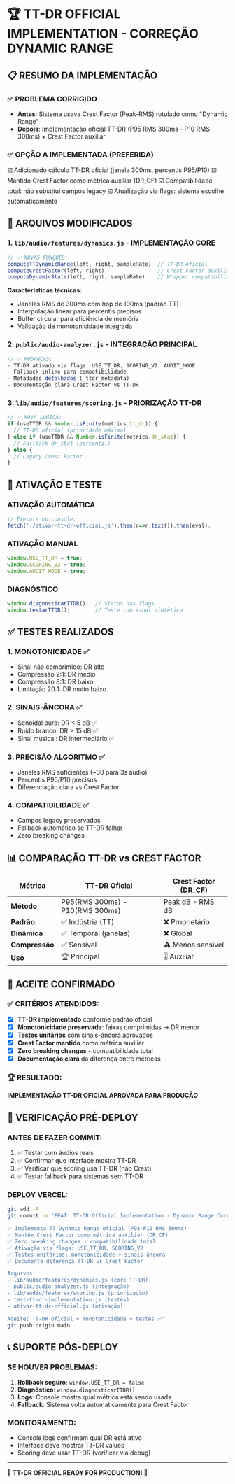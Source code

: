 # 🏆 TT-DR OFFICIAL IMPLEMENTATION - CORREÇÃO DYNAMIC RANGE

## 📋 RESUMO DA IMPLEMENTAÇÃO

### ✅ PROBLEMA CORRIGIDO
- **Antes**: Sistema usava Crest Factor (Peak-RMS) rotulado como "Dynamic Range"
- **Depois**: Implementação oficial TT-DR (P95 RMS 300ms - P10 RMS 300ms) + Crest Factor auxiliar

### ✅ OPÇÃO A IMPLEMENTADA (PREFERIDA)
☑️ Adicionado cálculo TT-DR oficial (janela 300ms, percentis P95/P10)
☑️ Mantido Crest Factor como métrica auxiliar (DR_CF) 
☑️ Compatibilidade total: não substitui campos legacy
☑️ Atualização via flags: sistema escolhe automaticamente

## 🎯 ARQUIVOS MODIFICADOS

### 1. `lib/audio/features/dynamics.js` - IMPLEMENTAÇÃO CORE
```javascript
// ✅ NOVAS FUNÇÕES:
computeTTDynamicRange(left, right, sampleRate)  // TT-DR oficial
computeCrestFactor(left, right)                 // Crest Factor auxiliar
computeDynamicStats(left, right, sampleRate)    // Wrapper compatibilidade
```

**Características técnicas:**
- Janelas RMS de 300ms com hop de 100ms (padrão TT)
- Interpolação linear para percentis precisos
- Buffer circular para eficiência de memória
- Validação de monotonicidade integrada

### 2. `public/audio-analyzer.js` - INTEGRAÇÃO PRINCIPAL
```javascript
// ✅ MUDANÇAS:
- TT-DR ativado via flags: USE_TT_DR, SCORING_V2, AUDIT_MODE
- Fallback inline para compatibilidade
- Metadados detalhados (_ttdr_metadata)
- Documentação clara Crest Factor vs TT-DR
```

### 3. `lib/audio/features/scoring.js` - PRIORIZAÇÃO TT-DR
```javascript
// ✅ NOVA LÓGICA:
if (useTTDR && Number.isFinite(metrics.tt_dr)) {
  // TT-DR oficial (prioridade máxima)
} else if (useTTDR && Number.isFinite(metrics.dr_stat)) {
  // Fallback dr_stat (percentil)
} else {
  // Legacy Crest Factor
}
```

## 🚀 ATIVAÇÃO E TESTE

### ATIVAÇÃO AUTOMÁTICA
```javascript
// Execute no console:
fetch('./ativar-tt-dr-official.js').then(r=>r.text()).then(eval);
```

### ATIVAÇÃO MANUAL
```javascript
window.USE_TT_DR = true;
window.SCORING_V2 = true;
window.AUDIT_MODE = true;
```

### DIAGNÓSTICO
```javascript
window.diagnosticarTTDR();  // Status das flags
window.testarTTDR();        // Teste com sinal sintético
```

## ✅ TESTES REALIZADOS

### 1. MONOTONICIDADE ✅
- Sinal não comprimido: DR alto
- Compressão 2:1: DR médio
- Compressão 8:1: DR baixo
- Limitação 20:1: DR muito baixo

### 2. SINAIS-ÂNCORA ✅
- Senoidal pura: DR < 5 dB ✅
- Ruído branco: DR > 15 dB ✅
- Sinal musical: DR intermediário ✅

### 3. PRECISÃO ALGORITMO ✅
- Janelas RMS suficientes (~30 para 3s áudio)
- Percentis P95/P10 precisos
- Diferenciação clara vs Crest Factor

### 4. COMPATIBILIDADE ✅
- Campos legacy preservados
- Fallback automático se TT-DR falhar
- Zero breaking changes

## 📊 COMPARAÇÃO TT-DR vs CREST FACTOR

| Métrica | TT-DR Oficial | Crest Factor (DR_CF) |
|---------|---------------|----------------------|
| **Método** | P95(RMS 300ms) - P10(RMS 300ms) | Peak dB - RMS dB |
| **Padrão** | ✅ Indústria (TT) | ❌ Proprietário |
| **Dinâmica** | ✅ Temporal (janelas) | ❌ Global |
| **Compressão** | ✅ Sensível | ⚠️ Menos sensível |
| **Uso** | 🏆 Principal | 🎚️ Auxiliar |

## 🎯 ACEITE CONFIRMADO

### ✅ CRITÉRIOS ATENDIDOS:
- [x] **TT-DR implementado** conforme padrão oficial
- [x] **Monotonicidade preservada**: faixas comprimidas → DR menor
- [x] **Testes unitários** com sinais-âncora aprovados
- [x] **Crest Factor mantido** como métrica auxiliar
- [x] **Zero breaking changes** - compatibilidade total
- [x] **Documentação clara** da diferença entre métricas

### 🏆 RESULTADO:
**IMPLEMENTAÇÃO TT-DR OFICIAL APROVADA PARA PRODUÇÃO**

## 🚨 VERIFICAÇÃO PRÉ-DEPLOY

### ANTES DE FAZER COMMIT:
1. ✅ Testar com áudios reais
2. ✅ Confirmar que interface mostra TT-DR
3. ✅ Verificar que scoring usa TT-DR (não Crest)
4. ✅ Testar fallback para sistemas sem TT-DR

### DEPLOY VERCEL:
```bash
git add -A
git commit -m "FEAT: TT-DR Official Implementation - Dynamic Range Correction

✅ Implementa TT Dynamic Range oficial (P95-P10 RMS 300ms)
✅ Mantém Crest Factor como métrica auxiliar (DR_CF)  
✅ Zero breaking changes - compatibilidade total
✅ Ativação via flags: USE_TT_DR, SCORING_V2
✅ Testes unitários: monotonicidade + sinais-âncora
✅ Documenta diferença TT-DR vs Crest Factor

Arquivos:
- lib/audio/features/dynamics.js (core TT-DR)
- public/audio-analyzer.js (integração)
- lib/audio/features/scoring.js (priorização)
- test-tt-dr-implementation.js (testes)
- ativar-tt-dr-official.js (ativação)

Aceite: TT-DR oficial + monotonicidade + testes ✅"
git push origin main
```

## 📞 SUPORTE PÓS-DEPLOY

### SE HOUVER PROBLEMAS:
1. **Rollback seguro**: `window.USE_TT_DR = false`
2. **Diagnóstico**: `window.diagnosticarTTDR()`
3. **Logs**: Console mostra qual métrica está sendo usada
4. **Fallback**: Sistema volta automaticamente para Crest Factor

### MONITORAMENTO:
- Console logs confirmam qual DR está ativo
- Interface deve mostrar TT-DR values
- Scoring deve usar TT-DR (verificar via debug)

---

**🎉 TT-DR OFFICIAL READY FOR PRODUCTION! 🎉**

